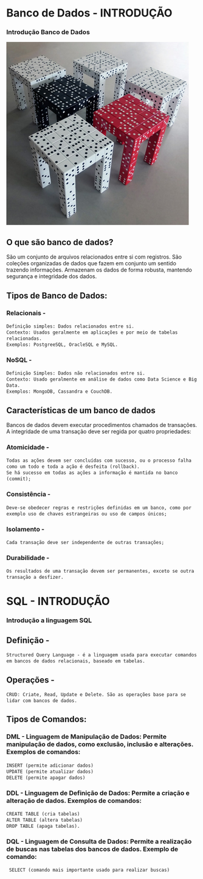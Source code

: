 # Banco de Dados - INTRODUÇÃO
### Introdução Banco de Dados
![banco](https://github.com/ERONILDOJUNIOR/SQL-introdu-o/blob/main/imagens/5a54fd9f-bbc2-4e6c-a6b0-86d1e70390c6.jpg)
## O que são banco de dados?
São um conjunto de arquivos relacionados entre si com registros. 
São coleções organizadas de dados que fazem em conjunto um sentido trazendo informações.
Armazenam os dados de forma robusta, mantendo segurança e integridade dos dados.
## Tipos de Banco de Dados:
  ### Relacionais - 
    Definição simples: Dados relacionados entre si.
    Contexto: Usados geralmente em aplicações e por meio de tabelas relacionadas.
    Exemplos: PostgreeSQL, OracleSQL e MySQL.
  ### NoSQL       - 
    Definição Simples: Dados não relacionados entre si.
    Contexto: Usado geralmente em análise de dados como Data Science e Big Data. 
    Exemplos: MongoDB, Cassandra e CouchDB.
## Características de um banco de dados
  Bancos de dados devem executar procedimentos chamados de transações. A integridade de uma transação deve ser regida por quatro propriedades:
  ### Atomicidade   - 
    Todas as ações devem ser concluídas com sucesso, ou o processo falha como um todo e toda a ação é desfeita (rollback). 
    Se há sucesso em todas as ações a informação é mantida no banco (commit);
  ### Consistência  -
    Deve-se obedecer regras e restrições definidas em um banco, como por exemplo uso de chaves estrangeiras ou uso de campos únicos;
  ### Isolamento    - 
    Cada transação deve ser independente de outras transações;
  ### Durabilidade  -
    Os resultados de uma transação devem ser permanentes, exceto se outra transação a desfizer.
# SQL - INTRODUÇÃO
### Introdução a linguagem SQL
  ## Definição -
    Structured Query Language - é a linguagem usada para executar comandos em bancos de dados relacionais, baseado em tabelas. 
  ## Operações - 
    CRUD: Criate, Read, Update e Delete. São as operações base para se lidar com bancos de dados.
  ## Tipos de Comandos:
  ### DML - Linguagem de Manipulação de Dados: Permite manipulação de dados, como exclusão, inclusão e alterações. Exemplos de comandos:
    INSERT (permite adicionar dados)
    UPDATE (permite atualizar dados)
    DELETE (permite apagar dados)
  ### DDL - Linguagem de Definição de Dados: Permite a criação e alteração de dados. Exemplos de comandos:
    CREATE TABLE (cria tabelas)
    ALTER TABLE (altera tabelas)
    DROP TABLE (apaga tabelas).
  ### DQL - Linguagem de Consulta de Dados: Permite a realização de buscas nas tabelas dos bancos de dados. Exemplo de comando:
     SELECT (comando mais importante usado para realizar buscas)
  
